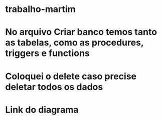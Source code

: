 # trabalho-martim

# No arquivo Criar banco temos tanto as tabelas, como as procedures, triggers e functions

# Coloquei o delete caso precise deletar todos os dados

# Link do diagrama